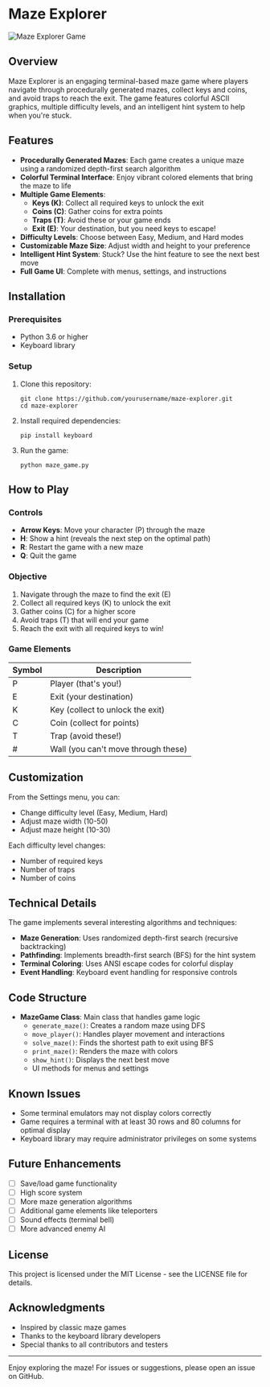 # Maze Explorer

![Maze Explorer Game](https://via.placeholder.com/800x400?text=Maze+Explorer+Game)

## Overview

Maze Explorer is an engaging terminal-based maze game where players navigate through procedurally generated mazes, collect keys and coins, and avoid traps to reach the exit. The game features colorful ASCII graphics, multiple difficulty levels, and an intelligent hint system to help when you're stuck.

## Features

- **Procedurally Generated Mazes**: Each game creates a unique maze using a randomized depth-first search algorithm
- **Colorful Terminal Interface**: Enjoy vibrant colored elements that bring the maze to life
- **Multiple Game Elements**:
  - **Keys (K)**: Collect all required keys to unlock the exit
  - **Coins (C)**: Gather coins for extra points
  - **Traps (T)**: Avoid these or your game ends
  - **Exit (E)**: Your destination, but you need keys to escape!
- **Difficulty Levels**: Choose between Easy, Medium, and Hard modes
- **Customizable Maze Size**: Adjust width and height to your preference
- **Intelligent Hint System**: Stuck? Use the hint feature to see the next best move
- **Full Game UI**: Complete with menus, settings, and instructions

## Installation

### Prerequisites

- Python 3.6 or higher
- Keyboard library

### Setup

1. Clone this repository:
   ```
   git clone https://github.com/yourusername/maze-explorer.git
   cd maze-explorer
   ```

2. Install required dependencies:
   ```
   pip install keyboard
   ```

3. Run the game:
   ```
   python maze_game.py
   ```

## How to Play

### Controls

- **Arrow Keys**: Move your character (P) through the maze
- **H**: Show a hint (reveals the next step on the optimal path)
- **R**: Restart the game with a new maze
- **Q**: Quit the game

### Objective

1. Navigate through the maze to find the exit (E)
2. Collect all required keys (K) to unlock the exit
3. Gather coins (C) for a higher score
4. Avoid traps (T) that will end your game
5. Reach the exit with all required keys to win!

### Game Elements

| Symbol | Description |
|--------|-------------|
| P | Player (that's you!) |
| E | Exit (your destination) |
| K | Key (collect to unlock the exit) |
| C | Coin (collect for points) |
| T | Trap (avoid these!) |
| # | Wall (you can't move through these) |

## Customization

From the Settings menu, you can:

- Change difficulty level (Easy, Medium, Hard)
- Adjust maze width (10-50)
- Adjust maze height (10-30)

Each difficulty level changes:
- Number of required keys
- Number of traps
- Number of coins

## Technical Details

The game implements several interesting algorithms and techniques:

- **Maze Generation**: Uses randomized depth-first search (recursive backtracking)
- **Pathfinding**: Implements breadth-first search (BFS) for the hint system
- **Terminal Coloring**: Uses ANSI escape codes for colorful display
- **Event Handling**: Keyboard event handling for responsive controls

## Code Structure

- **MazeGame Class**: Main class that handles game logic
  - `generate_maze()`: Creates a random maze using DFS
  - `move_player()`: Handles player movement and interactions
  - `solve_maze()`: Finds the shortest path to exit using BFS
  - `print_maze()`: Renders the maze with colors
  - `show_hint()`: Displays the next best move
  - UI methods for menus and settings

## Known Issues

- Some terminal emulators may not display colors correctly
- Game requires a terminal with at least 30 rows and 80 columns for optimal display
- Keyboard library may require administrator privileges on some systems

## Future Enhancements

- [ ] Save/load game functionality
- [ ] High score system
- [ ] More maze generation algorithms
- [ ] Additional game elements like teleporters
- [ ] Sound effects (terminal bell)
- [ ] More advanced enemy AI

## License

This project is licensed under the MIT License - see the LICENSE file for details.

## Acknowledgments

- Inspired by classic maze games
- Thanks to the keyboard library developers
- Special thanks to all contributors and testers

---

Enjoy exploring the maze! For issues or suggestions, please open an issue on GitHub.
